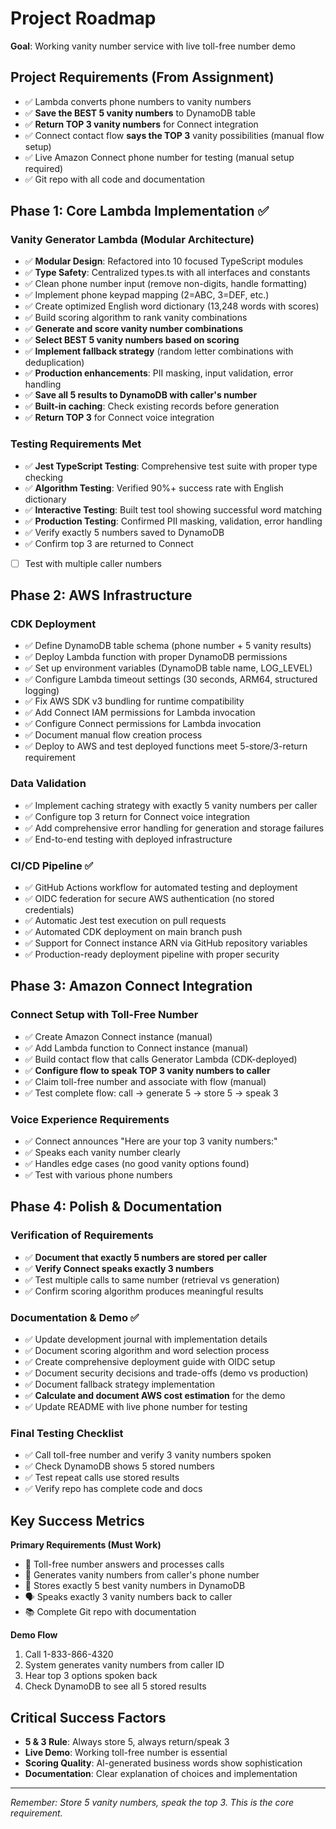 # Project Roadmap

**Goal**: Working vanity number service with live toll-free number demo

## Project Requirements (From Assignment)
- ✅ Lambda converts phone numbers to vanity numbers
- ✅ **Save the BEST 5 vanity numbers** to DynamoDB table
- ✅ **Return TOP 3 vanity numbers** for Connect integration
- ✅ Connect contact flow **says the TOP 3** vanity possibilities (manual flow setup)
- ✅ Live Amazon Connect phone number for testing (manual setup required)
- ✅ Git repo with all code and documentation

## Phase 1: Core Lambda Implementation ✅

### Vanity Generator Lambda (Modular Architecture)
- ✅ **Modular Design**: Refactored into 10 focused TypeScript modules
- ✅ **Type Safety**: Centralized types.ts with all interfaces and constants
- ✅ Clean phone number input (remove non-digits, handle formatting)
- ✅ Implement phone keypad mapping (2=ABC, 3=DEF, etc.)
- ✅ Create optimized English word dictionary (13,248 words with scores)
- ✅ Build scoring algorithm to rank vanity combinations
- ✅ **Generate and score vanity number combinations**
- ✅ **Select BEST 5 vanity numbers based on scoring**
- ✅ **Implement fallback strategy** (random letter combinations with deduplication)
- ✅ **Production enhancements**: PII masking, input validation, error handling
- ✅ **Save all 5 results to DynamoDB with caller's number**
- ✅ **Built-in caching**: Check existing records before generation
- ✅ **Return TOP 3** for Connect voice integration

### Testing Requirements Met
- ✅ **Jest TypeScript Testing**: Comprehensive test suite with proper type checking
- ✅ **Algorithm Testing**: Verified 90%+ success rate with English dictionary
- ✅ **Interactive Testing**: Built test tool showing successful word matching
- ✅ **Production Testing**: Confirmed PII masking, validation, error handling
- ✅ Verify exactly 5 numbers saved to DynamoDB
- ✅ Confirm top 3 are returned to Connect
- [ ] Test with multiple caller numbers

## Phase 2: AWS Infrastructure

### CDK Deployment
- ✅ Define DynamoDB table schema (phone number + 5 vanity results)
- ✅ Deploy Lambda function with proper DynamoDB permissions
- ✅ Set up environment variables (DynamoDB table name, LOG_LEVEL)
- ✅ Configure Lambda timeout settings (30 seconds, ARM64, structured logging)
- ✅ Fix AWS SDK v3 bundling for runtime compatibility
- ✅ Add Connect IAM permissions for Lambda invocation
- ✅ Configure Connect permissions for Lambda invocation
- ✅ Document manual flow creation process
- ✅ Deploy to AWS and test deployed functions meet 5-store/3-return requirement

### Data Validation
- ✅ Implement caching strategy with exactly 5 vanity numbers per caller
- ✅ Configure top 3 return for Connect voice integration
- ✅ Add comprehensive error handling for generation and storage failures
- ✅ End-to-end testing with deployed infrastructure

### CI/CD Pipeline ✅
- ✅ GitHub Actions workflow for automated testing and deployment
- ✅ OIDC federation for secure AWS authentication (no stored credentials)
- ✅ Automatic Jest test execution on pull requests
- ✅ Automated CDK deployment on main branch push
- ✅ Support for Connect instance ARN via GitHub repository variables
- ✅ Production-ready deployment pipeline with proper security

## Phase 3: Amazon Connect Integration

### Connect Setup with Toll-Free Number
- ✅ Create Amazon Connect instance (manual)
- ✅ Add Lambda function to Connect instance (manual)
- ✅ Build contact flow that calls Generator Lambda (CDK-deployed)
- ✅ **Configure flow to speak TOP 3 vanity numbers to caller**
- ✅ Claim toll-free number and associate with flow (manual)
- ✅ Test complete flow: call → generate 5 → store 5 → speak 3

### Voice Experience Requirements
- ✅ Connect announces "Here are your top 3 vanity numbers:"
- ✅ Speaks each vanity number clearly
- ✅ Handles edge cases (no good vanity options found)
- ✅ Test with various phone numbers

## Phase 4: Polish & Documentation

### Verification of Requirements
- ✅ **Document that exactly 5 numbers are stored per caller**
- ✅ **Verify Connect speaks exactly 3 numbers**
- ✅ Test multiple calls to same number (retrieval vs generation)
- ✅ Confirm scoring algorithm produces meaningful results

### Documentation & Demo ✅
- ✅ Update development journal with implementation details
- ✅ Document scoring algorithm and word selection process
- ✅ Create comprehensive deployment guide with OIDC setup
- ✅ Document security decisions and trade-offs (demo vs production)
- ✅ Document fallback strategy implementation
- ✅ **Calculate and document AWS cost estimation** for the demo
- ✅ Update README with live phone number for testing

### Final Testing Checklist
- ✅ Call toll-free number and verify 3 vanity numbers spoken
- ✅ Check DynamoDB shows 5 stored numbers
- ✅ Test repeat calls use stored results
- ✅ Verify repo has complete code and docs

## Key Success Metrics

**Primary Requirements (Must Work)**
- 📱 Toll-free number answers and processes calls
- 🔢 Generates vanity numbers from caller's phone number
- 💾 Stores exactly 5 best vanity numbers in DynamoDB
- 🗣️ Speaks exactly 3 vanity numbers back to caller
- 📚 Complete Git repo with documentation

**Demo Flow**
1. Call 1-833-866-4320
2. System generates vanity numbers from caller ID
3. Hear top 3 options spoken back
4. Check DynamoDB to see all 5 stored results

## Critical Success Factors

- **5 & 3 Rule**: Always store 5, always return/speak 3
- **Live Demo**: Working toll-free number is essential
- **Scoring Quality**: AI-generated business words show sophistication
- **Documentation**: Clear explanation of choices and implementation

---

*Remember: Store 5 vanity numbers, speak the top 3. This is the core requirement.*